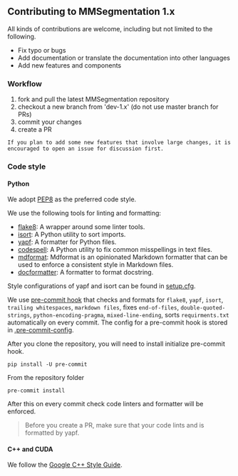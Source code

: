 ## Contributing to MMSegmentation 1.x

All kinds of contributions are welcome, including but not limited to the following.

- Fix typo or bugs
- Add documentation or translate the documentation into other languages
- Add new features and components

### Workflow

1. fork and pull the latest MMSegmentation repository
2. checkout a new branch from 'dev-1.x' (do not use master branch for PRs)
3. commit your changes
4. create a PR

```{note}
If you plan to add some new features that involve large changes, it is encouraged to open an issue for discussion first.
```

### Code style

#### Python

We adopt [PEP8](https://www.python.org/dev/peps/pep-0008/) as the preferred code style.

We use the following tools for linting and formatting:

- [flake8](https://github.com/PyCQA/flake8): A wrapper around some linter tools.
- [isort](https://github.com/timothycrosley/isort): A Python utility to sort imports.
- [yapf](https://github.com/google/yapf): A formatter for Python files.
- [codespell](https://github.com/codespell-project/codespell): A Python utility to fix common misspellings in text files.
- [mdformat](https://github.com/executablebooks/mdformat): Mdformat is an opinionated Markdown formatter that can be used to enforce a consistent style in Markdown files.
- [docformatter](https://github.com/myint/docformatter): A formatter to format docstring.

Style configurations of yapf and isort can be found in [setup.cfg](./setup.cfg).

We use [pre-commit hook](https://pre-commit.com/) that checks and formats for `flake8`, `yapf`, `isort`, `trailing whitespaces`, `markdown files`,
fixes `end-of-files`, `double-quoted-strings`, `python-encoding-pragma`, `mixed-line-ending`, sorts `requirments.txt` automatically on every commit.
The config for a pre-commit hook is stored in [.pre-commit-config](./.pre-commit-config.yaml).

After you clone the repository, you will need to install initialize pre-commit hook.

```shell
pip install -U pre-commit
```

From the repository folder

```shell
pre-commit install
```

After this on every commit check code linters and formatter will be enforced.

> Before you create a PR, make sure that your code lints and is formatted by yapf.

#### C++ and CUDA

We follow the [Google C++ Style Guide](https://google.github.io/styleguide/cppguide.html).
